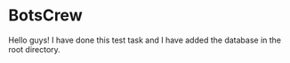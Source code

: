 # BotsCrew
Hello guys! I have done this test task and I have added the database in the root directory. 

